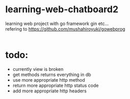 # learning-web-chatboard2
learning web project with go framework gin etc...<br>
refering to https://github.com/mushahiroyuki/gowebprog<br>
<br>
<h1>todo:</h1>
<ul>
<li>currently view is broken</li>
<li>get methods returns everything in db</li>
<li>use more appropriate http method</li>
<li>return more appropriate http status code</li>  
<li>add more appropriate http headers</li>
</ul>
